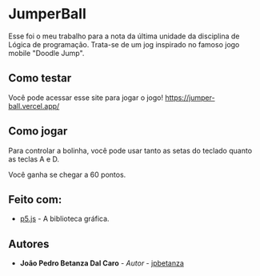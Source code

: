 # JumperBall

Esse foi o meu trabalho para a nota da última unidade da disciplina de Lógica de programação. Trata-se de um jog inspirado no famoso jogo mobile "Doodle Jump".

## Como testar

Você pode acessar esse site para jogar o jogo! https://jumper-ball.vercel.app/


## Como jogar

Para controlar a bolinha, você pode usar tanto as setas do teclado quanto as teclas A e D.

Você ganha se chegar a 60 pontos.

## Feito com:

* [p5.js](https://p5js.org/) - A biblioteca gráfica.

## Autores

* **João Pedro Betanza Dal Caro** - *Autor* - [jpbetanza](https://github.com/jpbetanza)
